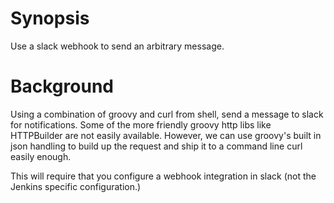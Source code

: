 # Synopsis
Use a slack webhook to send an arbitrary message.

# Background
Using a combination of groovy and curl from shell, send a message to slack for notifications.
Some of the more friendly groovy http libs like HTTPBuilder are not easily available. However,
we can use groovy's built in json handling to build up the request and ship it to a command
line curl easily enough.

This will require that you configure a webhook integration in slack (not the Jenkins specific configuration.)

